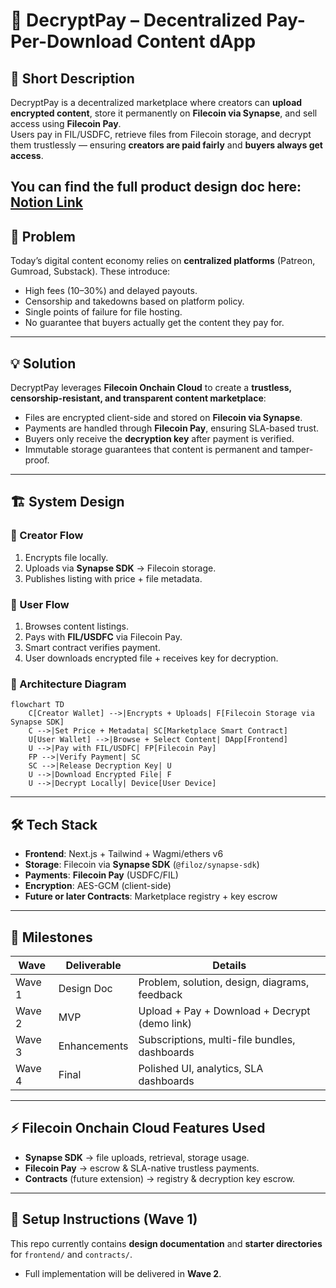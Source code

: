 # 🔐 DecryptPay – Decentralized Pay-Per-Download Content dApp

## 📌 Short Description
DecryptPay is a decentralized marketplace where creators can **upload encrypted content**, store it permanently on **Filecoin via Synapse**, and sell access using **Filecoin Pay**.  
Users pay in FIL/USDFC, retrieve files from Filecoin storage, and decrypt them trustlessly — ensuring **creators are paid fairly** and **buyers always get access**.

You can find the full product design doc here: [Notion Link](https://www.notion.so/DecryptPay-2641f92f5b5180de860ef1b2bda4bb20?source=copy_link)
---

## 🚀 Problem
Today’s digital content economy relies on **centralized platforms** (Patreon, Gumroad, Substack). These introduce:
- High fees (10–30%) and delayed payouts.
- Censorship and takedowns based on platform policy.
- Single points of failure for file hosting.
- No guarantee that buyers actually get the content they pay for.

---

## 💡 Solution
DecryptPay leverages **Filecoin Onchain Cloud** to create a **trustless, censorship-resistant, and transparent content marketplace**:
- Files are encrypted client-side and stored on **Filecoin via Synapse**.
- Payments are handled through **Filecoin Pay**, ensuring SLA-based trust.
- Buyers only receive the **decryption key** after payment is verified.
- Immutable storage guarantees that content is permanent and tamper-proof.

---

## 🏗️ System Design

### 🔹 Creator Flow
1. Encrypts file locally.  
2. Uploads via **Synapse SDK** → Filecoin storage.  
3. Publishes listing with price + file metadata.  

### 🔹 User Flow
1. Browses content listings.  
2. Pays with **FIL/USDFC** via Filecoin Pay.  
3. Smart contract verifies payment.  
4. User downloads encrypted file + receives key for decryption.  

### 🔹 Architecture Diagram

```mermaid
flowchart TD
    C[Creator Wallet] -->|Encrypts + Uploads| F[Filecoin Storage via Synapse SDK]
    C -->|Set Price + Metadata| SC[Marketplace Smart Contract]
    U[User Wallet] -->|Browse + Select Content| DApp[Frontend]
    U -->|Pay with FIL/USDFC| FP[Filecoin Pay]
    FP -->|Verify Payment| SC
    SC -->|Release Decryption Key| U
    U -->|Download Encrypted File| F
    U -->|Decrypt Locally| Device[User Device]
````

---

## 🛠️ Tech Stack

* **Frontend**: Next.js + Tailwind + Wagmi/ethers v6
* **Storage**: Filecoin via **Synapse SDK** (`@filoz/synapse-sdk`)
* **Payments**: **Filecoin Pay** (USDFC/FIL)
* **Encryption**: AES-GCM (client-side)
* **Future or later Contracts**: Marketplace registry + key escrow

---



## 📅 Milestones

| Wave   | Deliverable  | Details                                        |
| ------ | ------------ | ---------------------------------------------- |
| Wave 1 | Design Doc   | Problem, solution, design, diagrams, feedback  |
| Wave 2 | MVP          | Upload + Pay + Download + Decrypt (demo link) |
| Wave 3 | Enhancements | Subscriptions, multi-file bundles, dashboards  |
| Wave 4 | Final        | Polished UI, analytics, SLA dashboards         |

---

## ⚡ Filecoin Onchain Cloud Features Used

* **Synapse SDK** → file uploads, retrieval, storage usage.
* **Filecoin Pay** → escrow & SLA-native trustless payments.
* **Contracts** (future extension) → registry & decryption key escrow.

---


## 📖 Setup Instructions (Wave 1)

This repo currently contains **design documentation** and **starter directories** for `frontend/` and `contracts/`.

* Full implementation will be delivered in **Wave 2**.
